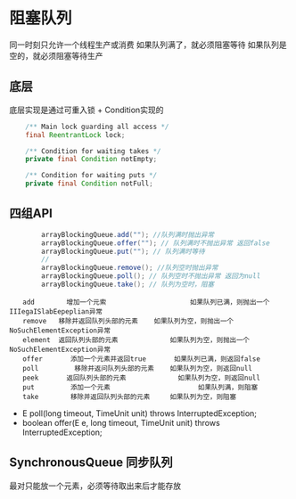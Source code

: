 # 阻塞队列


同一时刻只允许一个线程生产或消费
如果队列满了，就必须阻塞等待
如果队列是空的，就必须阻塞等待生产

## 底层
底层实现是通过可重入锁 + Condition实现的
```java
    /** Main lock guarding all access */
    final ReentrantLock lock;

    /** Condition for waiting takes */
    private final Condition notEmpty;

    /** Condition for waiting puts */
    private final Condition notFull;
```



## 四组API
```java
        arrayBlockingQueue.add(""); //队列满时抛出异常
        arrayBlockingQueue.offer(""); // 队列满时不抛出异常 返回false
        arrayBlockingQueue.put(""); // 队列满时等待
        //
        arrayBlockingQueue.remove(); //队列空时抛出异常
        arrayBlockingQueue.poll(); // 队列空时不抛出异常 返回为null
        arrayBlockingQueue.take(); // 队列为空时，阻塞
```

    　　add        增加一个元索                     如果队列已满，则抛出一个IIIegaISlabEepeplian异常
    　　remove   移除并返回队列头部的元素    如果队列为空，则抛出一个NoSuchElementException异常
    　　element  返回队列头部的元素             如果队列为空，则抛出一个NoSuchElementException异常
    　　offer       添加一个元素并返回true       如果队列已满，则返回false
    　　poll         移除并返问队列头部的元素    如果队列为空，则返回null
    　　peek       返回队列头部的元素             如果队列为空，则返回null
    　　put         添加一个元素                      如果队列满，则阻塞
    　　take        移除并返回队列头部的元素     如果队列为空，则阻塞


+ E poll(long timeout, TimeUnit unit)
        throws InterruptedException;
+  boolean offer(E e, long timeout, TimeUnit unit)
        throws InterruptedException;


## SynchronousQueue 同步队列
最对只能放一个元素，必须等待取出来后才能存放